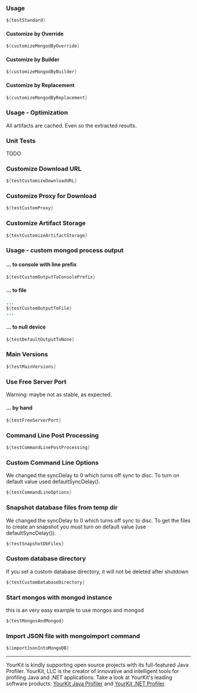 ### Usage

```java
${testStandard}
```

#### Customize by Override

```java
${customizeMongodByOverride}
```

#### Customize by Builder

```java
${customizeMongodByBuilder}
```

#### Customize by Replacement

```java
${customizeMongodByReplacement}
```

### Usage - Optimization

All artifacts are cached. Even so the extracted results.

### Unit Tests

TODO

### Customize Download URL

```java
${testCustomizeDownloadURL}
```

### Customize Proxy for Download
```java
${testCustomProxy}
```

### Customize Artifact Storage
```java
${testCustomizeArtifactStorage}
```

### Usage - custom mongod process output

#### ... to console with line prefix
```java
${testCustomOutputToConsolePrefix}
```

#### ... to file
```java
...
${testCustomOutputToFile}
...

```

#### ... to null device
```java
${testDefaultOutputToNone}
```

### Main Versions
```java
${testMainVersions}
```

### Use Free Server Port

  Warning: maybe not as stable, as expected.

#### ... by hand
```java
${testFreeServerPort}
```

### Command Line Post Processing
```java
${testCommandLinePostProcessing}
```

### Custom Command Line Options

We changed the syncDelay to 0 which turns off sync to disc. To turn on default value used defaultSyncDelay().
```java
${testCommandLineOptions}
```

### Snapshot database files from temp dir

We changed the syncDelay to 0 which turns off sync to disc. To get the files to create an snapshot you must turn on default value (use defaultSyncDelay()).
```java
${testSnapshotDbFiles}
```

### Custom database directory  

If you set a custom database directory, it will not be deleted after shutdown
```java
${testCustomDatabaseDirectory}
```

### Start mongos with mongod instance

this is an very easy example to use mongos and mongod
```java
${testMongosAndMongod}
```

### Import JSON file with mongoimport command
```java
${importJsonIntoMongoDB}
```

----

YourKit is kindly supporting open source projects with its full-featured Java Profiler.
YourKit, LLC is the creator of innovative and intelligent tools for profiling
Java and .NET applications. Take a look at YourKit's leading software products:
<a href="http://www.yourkit.com/java/profiler/index.jsp">YourKit Java Profiler</a> and
<a href="http://www.yourkit.com/.net/profiler/index.jsp">YourKit .NET Profiler</a>.
